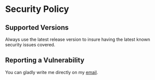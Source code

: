 # Security Policy

## Supported Versions

Always use the latest release version to insure having the latest known security issues covered.

## Reporting a Vulnerability

You can gladly write me directly on my [email](antonios.hazim@tutanota.com).
